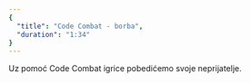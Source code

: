 ```yaml
---
{
  "title": "Code Combat - borba",
  "duration": "1:34"
}
---
```


Uz pomoć Code Combat igrice pobedićemo svoje neprijatelje.
